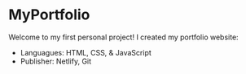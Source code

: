 # MyPortfolio

Welcome to my first personal project! I created my portfolio website:
- Languagues:  HTML, CSS, & JavaScript
- Publisher: Netlify, Git
